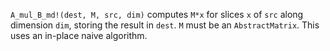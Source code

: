 `A_mul_B_md!(dest, M, src, dim)` computes `M*x` for slices `x` of `src` along dimension `dim`, storing the result in `dest`. `M` must be an `AbstractMatrix`. This uses an in-place naive algorithm.
